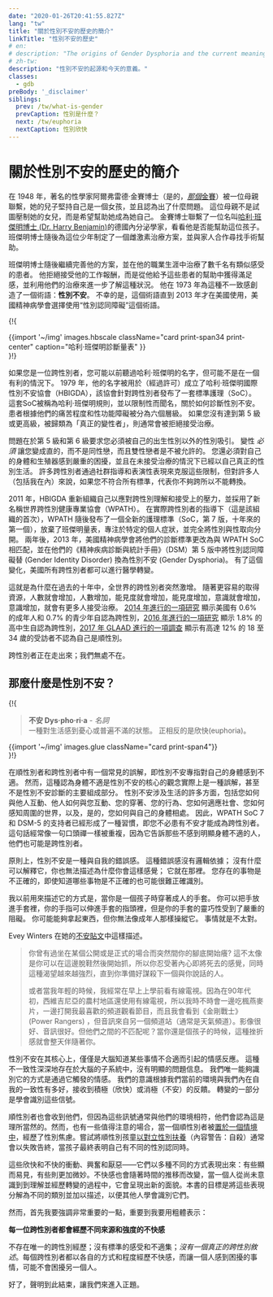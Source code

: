 ```yaml
---
date: "2020-01-26T20:41:55.827Z"
lang: "tw"
title: "關於性別不安的歷史的簡介"
linkTitle: "性別不安的歷史"
# en:
# description: "The origins of Gender Dysphoria and the current meaning today."
# zh-tw:
description: "性別不安的起源和今天的意義。"
classes:
  - gdb
preBody: '_disclaimer'
siblings:
  prev: /tw/what-is-gender
  prevCaption: 性別是什麼？
  next: /tw/euphoria
  nextCaption: 性別欣快
---
```

<!-- en:
# A Brief History of Gender Dysphoria

zh-tw: -->
# 關於性別不安的歷史的簡介

<!-- en:
In 1948, noted sexologist Dr. Alfred Kinsey (yes, [*that* Kinsey](https://en.wikipedia.org/wiki/Alfred_Kinsey)) was contacted by a woman whose male child adamantly insisted that they were in fact a girl, and that something had gone very wrong. The mother, rather than trying to suppress her daughter, wished to help her become who she knew herself to be. Kinsey reached out to a German endocrinologist named [Dr. Harry Benjamin](https://en.wikipedia.org/wiki/Harry_Benjamin) to see if he could help the child. Dr. Benjamin then developed a protocol of estrogen therapy for the teen, and worked with the family to find surgical help.

zh-tw: -->
在 1948 年，著名的性學家阿爾弗雷德·金賽博士（是的，[*那個*金賽](https://zh.wikipedia.org/wiki/%E9%98%BF%E5%B0%94%E5%BC%97%E8%8E%B1%E5%BE%B7%C2%B7%E9%87%91%E8%B5%9B)）被一位母親聯繫，她的兒子堅持自己是一個女孩，並且認為出了什麼問題。 這位母親不是試圖壓制她的女兒，而是希望幫助她成為她自己。 金賽博士聯繫了一位名叫[哈利·班傑明博士 (Dr. Harry Benjamin)](https://en.wikipedia.org/wiki/Harry_Benjamin)的德國內分泌學家，看看他是否能幫助這位孩子。 班傑明博士隨後為這位少年制定了一個雌激素治療方案，並與家人合作尋找手術幫助。

<!-- en:
Benjamin then went on to refine his protocol and treated thousands of patients with similar feelings over the course of his career. He refused to take payment for his work, instead taking satisfaction from the relief he granted these patients, and using their treatment to further his understanding of the condition. He coined a term for this feeling of incongruence in 1973: **gender dysphoria**. Unfortunately, this term would not be used in the United States until 2013, with the American Psychiatric Association opting for the term "gender identity disorder" instead.

zh-tw: -->
班傑明博士隨後繼續完善他的方案，並在他的職業生涯中治療了數千名有類似感受的患者。 他拒絕接受他的工作報酬，而是從他給予這些患者的幫助中獲得滿足感，並利用他們的治療來進一步了解這種狀況。 他在 1973 年為這種不一致感創造了一個術語：**性別不安**。 不幸的是，這個術語直到 2013 年才在美國使用，美國精神病學會選擇使用“性別認同障礙”這個術語。

{!{
<div class="gutter print-inline">
  {{import '~/img' images.hbscale
    className="card print-span34 print-center"
    caption="哈利·班傑明診斷量表"
  }}
</div>
}!}

<!-- en:
If you are a trans person reading this, you may have heard the name Harry Benjamin before, but probably not in a favorable context. In 1979 his name was used (with permission) in the forming of the Harry Benjamin International Gender Dysphoria Association (HBIGDA), which released a Standards of Care (SoC) for transgender people. This SoC came to be known as the Harry Benjamin Rules, and were infamously limiting in regards to how gender dysphoria could be diagnosed. Patients were placed within a six tier scale based upon their level of misery and sexual dysfunction. If you did not land at Tier 5 or higher, classified as a "True Transsexual", you were usually rejected for treatment.

zh-tw: -->
如果您是一位跨性別者，您可能以前聽過哈利·班傑明的名字，但可能不是在一個有利的情況下。 1979 年，他的名字被用於（經過許可）成立了哈利·班傑明國際性別不安協會（HBIGDA），該協會針對跨性別者發布了一套標準護理（SoC）。 這套SoC被稱為哈利·班傑明規則，並以限制性而聞名，關於如何診斷性別不安。 患者根據他們的痛苦程度和性功能障礙被分為六個層級。 如果您沒有達到第 5 級或更高級，被歸類為「真正的變性者」，則通常會被拒絕接受治療。

<!-- en:
The problem was that Tiers 5 and 6 required that you had to be exclusively attracted to your own birth sex. Transition *had* to be making you straight, not gay, and bisexuals were not allowed. You also had to be experiencing severe distress with your body and genitals and already be living as your true gender without treatment. Many trans people got around these limitations through community coaching and performative presentations, but for many people (myself included) it was believed that, if you did not fit all the criteria, you were not trans enough to transition.

zh-tw: -->
問題在於第 5 級和第 6 級要求您必須被自己的出生性別以外的性別吸引。 變性 *必須* 讓您變成直的，而不是同性戀，而且雙性戀者是不被允許的。 您還必須對自己的身體和生殖器感到嚴重的困擾，並且在未接受治療的情況下已經以自己真正的性別生活。 許多跨性別者通過社群指導和表演性表現來克服這些限制，但對許多人（包括我在內）來說，如果您不符合所有標準，代表你不夠跨所以不能轉換。

<!-- en:
In 2011, the HBIGDA reorganized itself to respond to mounting pressures in trans understanding and acceptance, taking on the new name World Professional Association for Transgender Health (WPATH). Under guidance by actual transgender people (a first for the organization), WPATH then proceeded to release an entirely new Standards of Care (SoC, version 7, the first in ten years) which abandoned the Benjamin Scale, focusing on specific individual symptoms and disconnecting gender from sexuality entirely. Two years later, in 2013, the American Psychiatric Association changed their diagnostic criteria to match the WPATH SoC in their Diagnostic and Statistical Manual of Mental Disorders (DSM) version 5, replacing Gender Identity Disorder with Gender Dysphoria. With this change, medical transition became available to all trans people in the United States.

zh-tw: -->
2011 年，HBIGDA 重新組織自己以應對跨性別理解和接受上的壓力，並採用了新名稱世界跨性別健康專業協會（WPATH）。 在實際跨性別者的指導下（這是該組織的首次），WPATH 隨後發布了一個全新的護理標準（SoC，第 7 版，十年來的第一個），放棄了班傑明量表，專注於特定的個人症狀，並完全將性別與性取向分開。 兩年後，2013 年，美國精神病學會將他們的診斷標準更改為與 WPATH SoC 相匹配，並在他們的《精神疾病診斷與統計手冊》（DSM）第 5 版中將性別認同障礙替 (Gender Identity Disorder) 換為性別不安 (Gender Dysphoria)。 有了這個變化，美國所有跨性別者都可以進行醫學轉變。

<!-- en:
This is why trans presence across the world has suddenly exploded in the last decade. With easier access comes larger numbers, with larger numbers comes more visibility, with more visibility comes more awareness, and with more awareness comes more people accessing treatment. [A study conducted in 2014](https://williamsinstitute.law.ucla.edu/wp-content/uploads/TransAgeReport.pdf) showed 0.6% of adults and 0.7% of youth in the United States identified as transgender, [a study conducted in 2016](https://www.cdc.gov/mmwr/volumes/68/wr/mm6803a3.htm) showed 1.8% of high school age students identified as transgender, and [a survey conducted by GLAAD in 2017](https://www.glaad.org/files/aa/2017_GLAAD_Accelerating_Acceptance.pdf) showed a whopping 12% of respondents 18 to 34 did not identify as cisgender.

zh-tw: -->
這就是為什麼在過去的十年中，全世界的跨性別者突然激增。 隨著更容易的取得資源，人數就會增加，人數增加，能見度就會增加，能見度增加，意識就會增加，意識增加，就會有更多人接受治療。 [2014 年進行的一項研究](https://williamsinstitute.law.ucla.edu/wp-content/uploads/TransAgeReport.pdf) 顯示美國有 0.6% 的成年人和 0.7% 的青少年自認為跨性別，[2016 年進行的一項研究](https://www.cdc.gov/mmwr/volumes/68/wr/mm6803a3.htm) 顯示 1.8% 的高中生自認為跨性別，[2017 年 GLAAD 進行的一項調查](https://www.glaad.org/files/aa/2017_GLAAD_Accelerating_Acceptance.pdf) 顯示有高達 12% 的 18 至 34 歲的受訪者不認為自己是順性別。

<!-- en: 
Transgender people are coming out of the woodwork; we are everywhere.

zh-tw: -->
跨性別者正在走出來；我們無處不在。

<!-- en:
## So What Is Gender Dysphoria?

zh-tw: -->
## 那麼什麼是性別不安？

{!{
<div class="gutter print-span4">
  <blockquote>
    <strong>不安 Dys·pho·ri·a</strong> - <em>名詞</em><br>
    一種對生活感到憂心或普遍不滿的狀態。 正相反的是欣快(euphoria)。
    <!-- A state of unease or generalized dissatisfaction with life. The opposite of euphoria. -->
  </blockquote>
  {{import '~/img' images.glue className="card print-span4"}}
</div>
}!}

<!-- en:
There is a common misconception among both cisgender and transgender people that gender dysphoria refers exclusively to a physical discomfort with ones own body. However, this belief that body discomfort is central to gender dysphoria is in fact a misconception, and is not even a majority component of a gender dysphoria diagnosis. Gender dysphoria crosses a large number of all aspects of life, including how you interact with others, how others interact with you, how you dress, how you behave, how you fit into society, how you perceive the world around you, and, yes, how you relate to your own body. Consequently, proponents of the WPATH SoC 7 and the DSM-5 have taken to a habit of saying that you do not have to have dysphoria to be transgender. This statement is often repeated like a mantra, as it informs people who do not feel significant body discomfort that they may also be transgender.

zh-tw: -->
在順性別者和跨性別者中有一個常見的誤解，即性別不安專指對自己的身體感到不適。 然而，這種認為身體不適是性別不安的核心的觀念實際上是一種誤解，甚至不是性別不安診斷的主要組成部分。 性別不安涉及生活的許多方面，包括您如何與他人互動、他人如何與您互動、您的穿著、您的行為、您如何適應社會、您如何感知周圍的世界，以及，是的，您如何與自己的身體相處。 因此，WPATH SoC 7 和 DSM-5 的支持者已經形成了一種習慣，即您不必患有不安才能成為跨性別者。 這句話經常像一句口頭禪一樣被重複，因為它告訴那些不感到明顯身體不適的人，他們也可能是跨性別者。

<!-- en:
In principle, gender dysphoria is a feeling of wrongness intrinsic to the self. There is no logical backing to this wrongness; there is nothing which explains it, and you can not describe why you feel this way; it is just there. Things in your existence are incorrect, and even knowing which things *are* incorrect can be hard to properly identify.

zh-tw: -->
原則上，性別不安是一種與自我的錯誤感。 這種錯誤感沒有邏輯依據； 沒有什麼可以解釋它，你也無法描述為什麼你會這樣感覺； 它就在那裡。 您存在的事物是不正確的，即使知道哪些事物是不正確的也可能很難正確識別。

<!-- en:
The way I used to describe it is like wearing an adult's glove when you are a child. You can put your hand into the glove, and your fingers feed into the digits of the glove, but your dexterity with the glove is severely hindered. You might be able to pick something up, but you can not manipulate it like an adult could. Things just aren't quite right.

zh-tw: -->
我以前用來描述它的方式是，當你是一個孩子時穿著成人的手套。 你可以把手放進手套裡，你的手指可以伸進手套的指頭裡，但是你的手套的靈巧性受到了嚴重的阻礙。 你可能能夠拿起東西，但你無法像成年人那樣操縱它。 事情就是不太對。

<!-- en:
Evey Winters described it this way [in her Dysphoria post](https://eveywinters.com/on-dysphoria-before-enduring-and-after/).

zh-tw: -->
Evey Winters 在她的[不安貼文](https://eveywinters.com/on-dysphoria-before-enduring-and-after/)中這樣描述。

<!-- en:
> Have you ever been sitting somewhere in a public or a formal place and all of a sudden the bottom of your foot itches? It’s not like you can remove your shoes right there and scratch it, so you endure the feeling of dying inside while this itch grows and grows until you are ready to murder the next person that speaks to you.
>
> Or when I was younger I used to watch cable TV in the mornings before school. Because it was cable TV in rural WV in the early 90’s, every so often I’d turn on my favorite channel to watch my shows while I ate my maple oatmeal and I’d be seeing Power Rangers — but the audio would be from another station (usually the weather channel). The video was fine. The audio was fine. But the mismatch between them? That’s the kind of frustration that sits with you all day as a child.
>
> It’s the feeling you get when you ask for a crisp refreshing Diet Coke and the server says, “Is Pepsi ok?”
>
> It is knowing that something is wrong and not being able to do a damn thing about it.

zh-tw: -->
> 你曾有過坐在某個公開或是正式的場合而突然間你的腳底開始癢? 這不太像是你可以在這邊脫鞋然後開始抓，所以你忍受著內心即將死去的感覺，同時這種渴望越來越強烈，直到你準備好謀殺下一個與你說話的人。
>
> 或者當我年輕的時候，我經常在早上上學前看有線電視。因為在90年代初，西維吉尼亞的農村地區還使用有線電視，所以我時不時會一邊吃楓燕麥片，一邊打開我最喜歡的頻道觀看節目，而且我會看到《金剛戰士》(Power Rangers) ，但音訊來自另一個頻道站（通常是天氣頻道）。影像很好、音訊很好。但他們之間的不匹配呢？當你還是個孩子的時候，這種挫折感就會整天伴隨著你。

<!-- en:
Gender dysphoria is, at its core, simply emotional reactions to the brain knowing that something does not fit. This incongruence is so deep inside the brain's subsystems that there is no obvious message of what the problem is. The only way we have to identify it is via the emotions that it triggers. Our consciousness receives either positive (euphoria) or negative (dysphoria) feedback according to how well our current environment aligns with our internal sense of self. Part of transition is learning to recognize those signals.

zh-tw: -->
性別不安在其核心上，僅僅是大腦知道某些事情不合適而引起的情感反應。 這種不一致性深深地存在於大腦的子系統中，沒有明顯的問題信息。 我們唯一能夠識別它的方式是通過它觸發的情感。 我們的意識根據我們當前的環境與我們內在自我的一致性有多好，接收到積極（欣快）或消極（不安）的反饋。 轉變的一部分是學會識別這些信號。

<!-- en:
Cisgender people receive them as well, but since the signals usually align with their environment, they take them for granted. There have been a few notable occasions, however, when a cisgender person has been [put into a situation](https://www.teenvogue.com/story/maisie-williams-arya-stark-game-of-thrones-affected-her-body-image) where they experience gender dysphoria. Attempts to raise cisgender children [as the opposite sex](https://www.nytimes.com/2004/05/12/us/david-reimer-38-subject-of-the-john-joan-case.html) (Content warning: suicide) have always met with failure when the child inevitably declares themselves differently.

zh-tw: -->
順性別者也會收到他們，但因為這些訊號通常與他們的環境相符，他們會認為這是理所當然的。然而，也有一些值得注意的場合，當一個順性別者被[置於一個情境中](https://www.teenvogue.com/story/maisie-williams-arya-stark-game-of-thrones-affected-her-body-image)，經歷了性別焦慮。嘗試將順性別孩童[以對立性別扶養](https://www.nytimes.com/2004/05/12/us/david-reimer-38-subject-of-the-john-joan-case.html)（內容警告：自殺）通常會以失敗告終，當孩子最終表明自己有不同的性別認同時。

<!-- en:
These impulses of euphoria and dysphoria, arousal and aversion — they all manifest in many different ways: some obvious, some much more subtle. Dysphoria changes over time as well, taking on new shapes as one moves from pre-awareness into understanding and through transition. The goal of this book is to break down these manifestations into their distinct categories and describe them so that others may learn to recognize them.

zh-tw: -->
這些欣快和不快的衝動、興奮和厭惡——它們以多種不同的方式表現出來：有些顯而易見，有些則更加微妙。不快感也會隨著時間的推移而改變，當一個人從尚未意識到到理解並經歷轉變的過程中，它會呈現出新的面貌。本書的目標是將這些表現分解為不同的類別並加以描述，以便其他人學會識別它們。

<!-- However, first I must stress something very important, so important that I am putting it into big bold letters:

**EVERY SINGLE TRANS PERSON EXPERIENCES A DIFFERENT SET OF DYSPHORIA SOURCES AND INTENSITIES**

There is no one single trans experience; there is no standard set of feelings and discomforts; there *is no one true trans narrative*. Every trans person experiences dysphoria in their own way to their own degree, and what bothers one person may not bother another.

Okay, with that disclaimer out of the way, let's get to the meat and potatoes. -->

然而，首先我要強調非常重要的一點，重要到我要用粗體表示：

**每一位跨性別者都會經歷不同來源和強度的不快感**

不存在唯一的跨性別經歷；沒有標準的感受和不適集；*沒有一個真正的跨性別敘述*。每個跨性別者都以各自的方式和程度經歷不快感，而讓一個人感到困擾的事情，可能不會困擾另一個人。

好了，聲明到此結束，讓我們來進入正題。